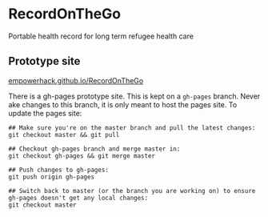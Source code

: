 # RecordOnTheGo
Portable health record for long term refugee health care

## Prototype site
[empowerhack.github.io/RecordOnTheGo](http://empowerhack.github.io/RecordOnTheGo)

There is a gh-pages prototype site. This is kept on a `gh-pages` branch. Never ake changes to this branch, it is only meant to host the pages site. To update the pages site:

```
## Make sure you're on the master branch and pull the latest changes:
git checkout master && git pull

## Checkout gh-pages branch and merge master in:
git checkout gh-pages && git merge master

## Push changes to gh-pages: 
git push origin gh-pages

## Switch back to master (or the branch you are working on) to ensure gh-pages doesn't get any local changes: 
git checkout master
```
